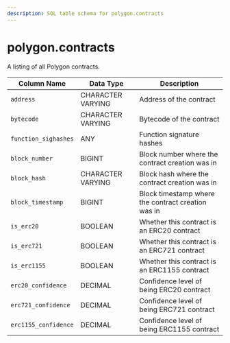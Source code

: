 ```yaml
---
description: SQL table schema for polygon.contracts
---
```


# polygon.contracts

A listing of all Polygon contracts.

| Column Name          | Data Type         | Description                                        |
| -------------------- | ----------------- | -------------------------------------------------- |
| `address`            | CHARACTER VARYING | Address of the contract                            |
| `bytecode`           | CHARACTER VARYING | Bytecode of the contract                           |
| `function_sighashes` | ANY               | Function signature hashes                          |
| `block_number`       | BIGINT            | Block number where the contract creation was in    |
| `block_hash`         | CHARACTER VARYING | Block hash where the contract creation was in      |
| `block_timestamp`    | BIGINT            | Block timestamp where the contract creation was in |
| `is_erc20`           | BOOLEAN           | Whether this contract is an ERC20 contract         |
| `is_erc721`          | BOOLEAN           | Whether this contract is an ERC721 contract        |
| `is_erc1155`         | BOOLEAN           | Whether this contract is an ERC1155 contract       |
| `erc20_confidence`   | DECIMAL           | Confidence level of being ERC20 contract           |
| `erc721_confidence`  | DECIMAL           | Confidence level of being ERC721 contract          |
| `erc1155_confidence` | DECIMAL           | Confidence level of being ERC1155 contract         |
